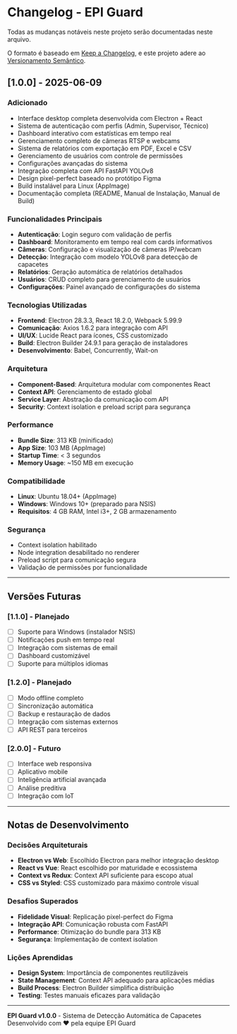 # Changelog - EPI Guard

Todas as mudanças notáveis neste projeto serão documentadas neste arquivo.

O formato é baseado em [Keep a Changelog](https://keepachangelog.com/pt-BR/1.0.0/),
e este projeto adere ao [Versionamento Semântico](https://semver.org/lang/pt-BR/).

## [1.0.0] - 2025-06-09

### Adicionado
- Interface desktop completa desenvolvida com Electron + React
- Sistema de autenticação com perfis (Admin, Supervisor, Técnico)
- Dashboard interativo com estatísticas em tempo real
- Gerenciamento completo de câmeras RTSP e webcams
- Sistema de relatórios com exportação em PDF, Excel e CSV
- Gerenciamento de usuários com controle de permissões
- Configurações avançadas do sistema
- Integração completa com API FastAPI YOLOv8
- Design pixel-perfect baseado no protótipo Figma
- Build instalável para Linux (AppImage)
- Documentação completa (README, Manual de Instalação, Manual de Build)

### Funcionalidades Principais
- **Autenticação**: Login seguro com validação de perfis
- **Dashboard**: Monitoramento em tempo real com cards informativos
- **Câmeras**: Configuração e visualização de câmeras IP/webcam
- **Detecção**: Integração com modelo YOLOv8 para detecção de capacetes
- **Relatórios**: Geração automática de relatórios detalhados
- **Usuários**: CRUD completo para gerenciamento de usuários
- **Configurações**: Painel avançado de configurações do sistema

### Tecnologias Utilizadas
- **Frontend**: Electron 28.3.3, React 18.2.0, Webpack 5.99.9
- **Comunicação**: Axios 1.6.2 para integração com API
- **UI/UX**: Lucide React para ícones, CSS customizado
- **Build**: Electron Builder 24.9.1 para geração de instaladores
- **Desenvolvimento**: Babel, Concurrently, Wait-on

### Arquitetura
- **Component-Based**: Arquitetura modular com componentes React
- **Context API**: Gerenciamento de estado global
- **Service Layer**: Abstração da comunicação com API
- **Security**: Context isolation e preload script para segurança

### Performance
- **Bundle Size**: 313 KB (minificado)
- **App Size**: 103 MB (AppImage)
- **Startup Time**: < 3 segundos
- **Memory Usage**: ~150 MB em execução

### Compatibilidade
- **Linux**: Ubuntu 18.04+ (AppImage)
- **Windows**: Windows 10+ (preparado para NSIS)
- **Requisitos**: 4 GB RAM, Intel i3+, 2 GB armazenamento

### Segurança
- Context isolation habilitado
- Node integration desabilitado no renderer
- Preload script para comunicação segura
- Validação de permissões por funcionalidade

---

## Versões Futuras

### [1.1.0] - Planejado
- [ ] Suporte para Windows (instalador NSIS)
- [ ] Notificações push em tempo real
- [ ] Integração com sistemas de email
- [ ] Dashboard customizável
- [ ] Suporte para múltiplos idiomas

### [1.2.0] - Planejado
- [ ] Modo offline completo
- [ ] Sincronização automática
- [ ] Backup e restauração de dados
- [ ] Integração com sistemas externos
- [ ] API REST para terceiros

### [2.0.0] - Futuro
- [ ] Interface web responsiva
- [ ] Aplicativo mobile
- [ ] Inteligência artificial avançada
- [ ] Análise preditiva
- [ ] Integração com IoT

---

## Notas de Desenvolvimento

### Decisões Arquiteturais
- **Electron vs Web**: Escolhido Electron para melhor integração desktop
- **React vs Vue**: React escolhido por maturidade e ecossistema
- **Context vs Redux**: Context API suficiente para escopo atual
- **CSS vs Styled**: CSS customizado para máximo controle visual

### Desafios Superados
- **Fidelidade Visual**: Replicação pixel-perfect do Figma
- **Integração API**: Comunicação robusta com FastAPI
- **Performance**: Otimização do bundle para 313 KB
- **Segurança**: Implementação de context isolation

### Lições Aprendidas
- **Design System**: Importância de componentes reutilizáveis
- **State Management**: Context API adequado para aplicações médias
- **Build Process**: Electron Builder simplifica distribuição
- **Testing**: Testes manuais eficazes para validação

---

**EPI Guard v1.0.0** - Sistema de Detecção Automática de Capacetes  
Desenvolvido com ❤️ pela equipe EPI Guard

